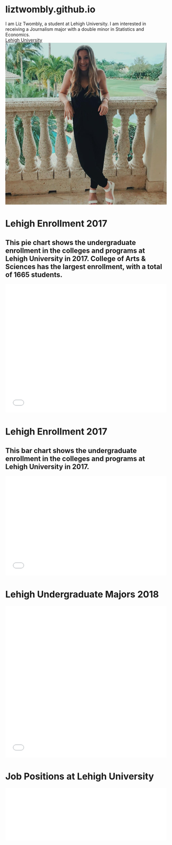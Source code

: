 # liztwombly.github.io

I am Liz Twombly, a student at Lehigh University. I am interested in receiving a Journalism major with a double minor in Statistics and Economics.  
[Lehigh University](https://www1.lehigh.edu)
![Picture](https://github.com/liztwombly/liztwombly.github.io/blob/master/29339950_1221541004615748_1822083289133875200_n.jpg?raw=true)

# Lehigh Enrollment 2017
## This pie chart shows the undergraduate enrollment in the colleges and programs at Lehigh University in 2017. College of Arts & Sciences has the largest enrollment, with a total of 1665 students.

<iframe id="datawrapper-chart-Lv0u1" src="//datawrapper.dwcdn.net/Lv0u1/1/" scrolling="no" frameborder="0" allowtransparency="true" style="width: 0; min-width: 100% !important;" height="400"></iframe><script type="text/javascript">if("undefined"==typeof window.datawrapper)window.datawrapper={};window.datawrapper["Lv0u1"]={},window.datawrapper["Lv0u1"].embedDeltas={"100":654,"200":493,"300":434,"400":417,"500":400,"700":383,"800":383,"900":383,"1000":383},window.datawrapper["Lv0u1"].iframe=document.getElementById("datawrapper-chart-Lv0u1"),window.datawrapper["Lv0u1"].iframe.style.height=window.datawrapper["Lv0u1"].embedDeltas[Math.min(1e3,Math.max(100*Math.floor(window.datawrapper["Lv0u1"].iframe.offsetWidth/100),100))]+"px",window.addEventListener("message",function(a){if("undefined"!=typeof a.data["datawrapper-height"])for(var b in a.data["datawrapper-height"])if("Lv0u1"==b)window.datawrapper["Lv0u1"].iframe.style.height=a.data["datawrapper-height"][b]+"px"});</script>


# Lehigh Enrollment 2017
## This bar chart shows the undergraduate enrollment in the colleges and programs at Lehigh University in 2017.

<iframe id="datawrapper-chart-VTamS" src="//datawrapper.dwcdn.net/VTamS/1/" scrolling="no" frameborder="0" allowtransparency="true" style="width: 0; min-width: 100% !important;" height="309"></iframe><script type="text/javascript">if("undefined"==typeof window.datawrapper)window.datawrapper={};window.datawrapper["VTamS"]={},window.datawrapper["VTamS"].embedDeltas={"100":478,"200":368,"300":326,"400":309,"500":309,"700":292,"800":292,"900":292,"1000":292},window.datawrapper["VTamS"].iframe=document.getElementById("datawrapper-chart-VTamS"),window.datawrapper["VTamS"].iframe.style.height=window.datawrapper["VTamS"].embedDeltas[Math.min(1e3,Math.max(100*Math.floor(window.datawrapper["VTamS"].iframe.offsetWidth/100),100))]+"px",window.addEventListener("message",function(a){if("undefined"!=typeof a.data["datawrapper-height"])for(var b in a.data["datawrapper-height"])if("VTamS"==b)window.datawrapper["VTamS"].iframe.style.height=a.data["datawrapper-height"][b]+"px"});</script>


# Lehigh Undergraduate Majors 2018

<iframe id="datawrapper-chart-OgGuG" src="//datawrapper.dwcdn.net/OgGuG/1/" scrolling="no" frameborder="0" allowtransparency="true" style="width: 0; min-width: 100% !important;" height="472"></iframe><script type="text/javascript">if("undefined"==typeof window.datawrapper)window.datawrapper={};window.datawrapper["OgGuG"]={},window.datawrapper["OgGuG"].embedDeltas={"100":692,"200":573,"300":489,"400":489,"500":472,"700":472,"800":472,"900":455,"1000":455},window.datawrapper["OgGuG"].iframe=document.getElementById("datawrapper-chart-OgGuG"),window.datawrapper["OgGuG"].iframe.style.height=window.datawrapper["OgGuG"].embedDeltas[Math.min(1e3,Math.max(100*Math.floor(window.datawrapper["OgGuG"].iframe.offsetWidth/100),100))]+"px",window.addEventListener("message",function(a){if("undefined"!=typeof a.data["datawrapper-height"])for(var b in a.data["datawrapper-height"])if("OgGuG"==b)window.datawrapper["OgGuG"].iframe.style.height=a.data["datawrapper-height"][b]+"px"});</script> 

# Job Positions at Lehigh University

<iframe id="datawrapper-chart-rTAAL" src="//datawrapper.dwcdn.net/rTAAL/1/" scrolling="no" frameborder="0" allowtransparency="true" style="width: 0; min-width: 100% !important;" height="164"></iframe><script type="text/javascript">if("undefined"==typeof window.datawrapper)window.datawrapper={};window.datawrapper["rTAAL"]={},window.datawrapper["rTAAL"].embedDeltas={"100":324,"200":223,"300":206,"400":181,"500":164,"700":164,"800":164,"900":164,"1000":164},window.datawrapper["rTAAL"].iframe=document.getElementById("datawrapper-chart-rTAAL"),window.datawrapper["rTAAL"].iframe.style.height=window.datawrapper["rTAAL"].embedDeltas[Math.min(1e3,Math.max(100*Math.floor(window.datawrapper["rTAAL"].iframe.offsetWidth/100),100))]+"px",window.addEventListener("message",function(a){if("undefined"!=typeof a.data["datawrapper-height"])for(var b in a.data["datawrapper-height"])if("rTAAL"==b)window.datawrapper["rTAAL"].iframe.style.height=a.data["datawrapper-height"][b]+"px"});</script>


